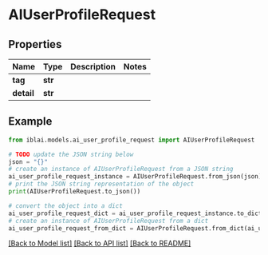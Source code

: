 # AIUserProfileRequest


## Properties

Name | Type | Description | Notes
------------ | ------------- | ------------- | -------------
**tag** | **str** |  | 
**detail** | **str** |  | 

## Example

```python
from iblai.models.ai_user_profile_request import AIUserProfileRequest

# TODO update the JSON string below
json = "{}"
# create an instance of AIUserProfileRequest from a JSON string
ai_user_profile_request_instance = AIUserProfileRequest.from_json(json)
# print the JSON string representation of the object
print(AIUserProfileRequest.to_json())

# convert the object into a dict
ai_user_profile_request_dict = ai_user_profile_request_instance.to_dict()
# create an instance of AIUserProfileRequest from a dict
ai_user_profile_request_from_dict = AIUserProfileRequest.from_dict(ai_user_profile_request_dict)
```
[[Back to Model list]](../README.md#documentation-for-models) [[Back to API list]](../README.md#documentation-for-api-endpoints) [[Back to README]](../README.md)


